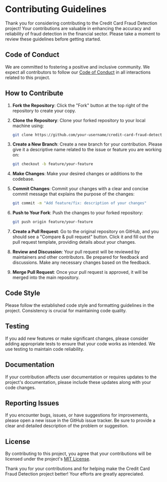 # Contributing Guidelines

Thank you for considering contributing to the Credit Card Fraud Detection project! Your contributions are valuable in enhancing the accuracy and reliability of fraud detection in the financial sector. Please take a moment to review these guidelines before getting started.

## Code of Conduct

We are committed to fostering a positive and inclusive community. We expect all contributors to follow our [Code of Conduct](CODE_OF_CONDUCT.md) in all interactions related to this project.

## How to Contribute

1. **Fork the Repository**: Click the "Fork" button at the top right of the repository to create your copy.

2. **Clone the Repository**: Clone your forked repository to your local machine using:

    ```bash
    git clone https://github.com/your-username/credit-card-fraud-detection.git
    ```

3. **Create a New Branch**: Create a new branch for your contribution. Please give it a descriptive name related to the issue or feature you are working on:

    ```bash
    git checkout -b feature/your-feature
    ```

4. **Make Changes**: Make your desired changes or additions to the codebase.

5. **Commit Changes**: Commit your changes with a clear and concise commit message that explains the purpose of the changes:

    ```bash
    git commit -m "Add feature/fix: description of your changes"
    ```

6. **Push to Your Fork**: Push the changes to your forked repository:

    ```bash
    git push origin feature/your-feature
    ```

7. **Create a Pull Request**: Go to the original repository on GitHub, and you should see a "Compare & pull request" button. Click it and fill out the pull request template, providing details about your changes.

8. **Review and Discussion**: Your pull request will be reviewed by maintainers and other contributors. Be prepared for feedback and discussions. Make any necessary changes based on the feedback.

9. **Merge Pull Request**: Once your pull request is approved, it will be merged into the main repository.

## Code Style

Please follow the established code style and formatting guidelines in the project. Consistency is crucial for maintaining code quality.

## Testing

If you add new features or make significant changes, please consider adding appropriate tests to ensure that your code works as intended. We use testing to maintain code reliability.

## Documentation

If your contribution affects user documentation or requires updates to the project's documentation, please include these updates along with your code changes.

## Reporting Issues

If you encounter bugs, issues, or have suggestions for improvements, please open a new issue in the GitHub issue tracker. Be sure to provide a clear and detailed description of the problem or suggestion.

## License

By contributing to this project, you agree that your contributions will be licensed under the project's [MIT License](LICENSE).

Thank you for your contributions and for helping make the Credit Card Fraud Detection project better! Your efforts are greatly appreciated.